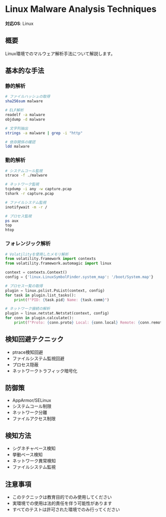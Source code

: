 # Linux Malware Analysis Techniques

**対応OS**: Linux

## 概要
Linux環境でのマルウェア解析手法について解説します。

## 基本的な手法

### 静的解析
```bash
# ファイルハッシュの取得
sha256sum malware

# ELF解析
readelf -a malware
objdump -d malware

# 文字列抽出
strings -a malware | grep -i "http"

# 依存関係の確認
ldd malware
```

### 動的解析
```bash
# システムコール監視
strace -f ./malware

# ネットワーク監視
tcpdump -i any -w capture.pcap
tshark -r capture.pcap

# ファイルシステム監視
inotifywait -m -r /

# プロセス監視
ps aux
top
htop
```

### フォレンジック解析
```python
# Volatilityを使用したメモリ解析
from volatility.framework import contexts
from volatility.framework.automagic import linux

context = contexts.Context()
config = {'linux.LinuxSymbolFinder.system_map': '/boot/System.map'}

# プロセス一覧の取得
plugin = linux.pslist.PsList(context, config)
for task in plugin.list_tasks():
    print(f"PID: {task.pid} Name: {task.comm}")

# ネットワーク接続の解析
plugin = linux.netstat.Netstat(context, config)
for conn in plugin.calculate():
    print(f"Proto: {conn.proto} Local: {conn.local} Remote: {conn.remote}")
```

## 検知回避テクニック
- ptrace検知回避
- ファイルシステム監視回避
- プロセス隠蔽
- ネットワークトラフィック暗号化

## 防御策
- AppArmor/SELinux
- システムコール制限
- ネットワーク分離
- ファイルアクセス制限

## 検知方法
- シグネチャベース検知
- 挙動ベース検知
- ネットワーク異常検知
- ファイルシステム監視

## 注意事項
- このテクニックは教育目的でのみ使用してください
- 実環境での使用は法的責任を伴う可能性があります
- すべてのテストは許可された環境でのみ行ってください 